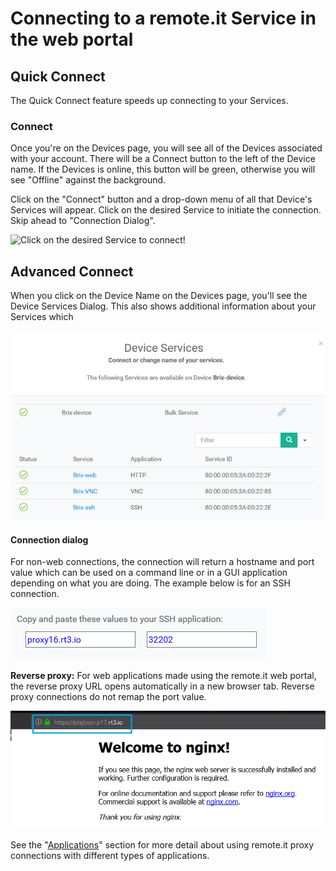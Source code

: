 # Connecting to a remote.it Service in the web portal

## Quick Connect

The Quick Connect feature speeds up connecting to your Services.

### **Connect**

Once you're on the Devices page, you will see all of the Devices associated with your account. There will be a Connect button to the left of the Device name. If the Devices is online, this button will be green, otherwise you will see "Offline" against the background.

Click on the "Connect" button and a drop-down menu of all that Device's Services will appear.  Click on the desired Service to initiate the connection.  Skip ahead to "Connection Dialog".

![Click on the desired Service to connect!](https://lh4.googleusercontent.com/oXu68k7eTJmlmKPOohPzbnz0A6S35RWJxiFtBoZxInIK7gfLUatvYkRTtHV1FAewcr5CvHBo9zDdHET3Wv8IlvgQtn1S4l5wr1W0SisTBpVE4ELdaPdvimlqbHFLETQ_EBOqzYAy)

## Advanced Connect

When you click on the Device Name on the Devices page, you'll see the Device Services Dialog.  This also shows additional information about your Services which 

![](../../../.gitbook/assets/image%20%28121%29.png)

#### Connection dialog

For non-web connections, the connection will return a hostname and port value which can be used on a command line or in a GUI application depending on what you are doing.  The example below is for an SSH connection.

![](../../../.gitbook/assets/image%20%28282%29.png)

**Reverse proxy:**  For web applications made using the remote.it web portal, the reverse proxy URL opens automatically in a new browser tab.  Reverse proxy connections do not remap the port value.

![](../../../.gitbook/assets/image%20%28320%29.png)

See the "[Applications]()" section for more detail about using remote.it proxy connections with different types of applications.

